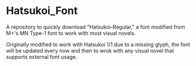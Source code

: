 # Hatsukoi_Font
A repository to quickly download "Hatsukoi-Regular," a font modified from M+'s MN Type-1 font to work with most visual novels.

Originally modified to work with Hatsukoi 1/1 due to a missing glyph, the font will be updated every now and then to wrok with any visual novel that supports external font usage.
